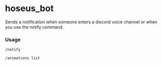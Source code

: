 # hoseus_bot

Sends a notification when someone enters a discord voice channel or when you use the notify command.

### Usage

```
/notify
```

```
/animations list
```